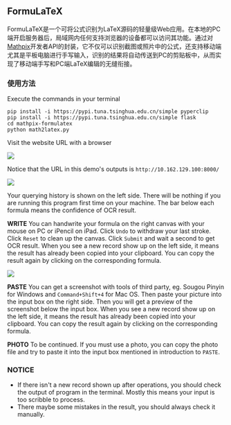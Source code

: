 ## FormuLaTeX

FormuLaTeX是一个可将公式识别为LaTeX源码的轻量级Web应用。在本地的PC端开启服务器后，局域网内任何支持浏览器的设备都可以访问其功能。通过对[Mathpix](https://mathpix.com/)开发者API的封装，它不仅可以识别截图或照片中的公式，还支持移动端尤其是平板电脑进行手写输入，识别的结果将自动传送到PC的剪贴板中，从而实现了移动端手写和PC端LaTeX编辑的无缝衔接。

### 使用方法

Execute the commands in your terminal

```
pip install -i https://pypi.tuna.tsinghua.edu.cn/simple pyperclip
pip install -i https://pypi.tuna.tsinghua.edu.cn/simple flask
cd mathpix-formulatex
python math2latex.py
```

Visit the website URL with a browser

![](https://tva1.sinaimg.cn/large/0081Kckwly1gkb4l22x6kj318w0caqip.jpg)

Notice that the URL in this demo's outputs is `http://10.162.129.100:8000/`

![](https://tva1.sinaimg.cn/large/0081Kckwly1gkb4qsse2vj31j30u0grx.jpg)

Your querying history is shown on the left side. There will be nothing if you are running this program first time on your machine. The bar below each formula means the confidence of OCR result.

**WRITE** You can handwrite your formula on the right canvas with your mouse on PC or iPencil on iPad. Click `Undo` to withdraw your last stroke. Click `Reset` to clean up the canvas. Click `Submit` and wait a second to get OCR result. When you see a new record show up on the left side, it means the result has already been copied into your clipboard. You can copy the result again by clicking on the corresponding formula.

![](https://tva1.sinaimg.cn/large/0081Kckwly1gkb5fnq52ej31j90u044y.jpg)

**PASTE** You can get a screenshot with tools of third party, eg. Sougou Pinyin for Windows and `Command+Shift+4` for Mac OS. Then paste your picture into the input box on the right side. Then you will get a preview of the screenshot below the input box. When you see a new record show up on the left side, it means the result has already been copied into your clipboard. You can copy the result again by clicking on the corresponding formula.

**PHOTO** To be continued. If you must use a photo, you can copy the photo file and try to paste it into the input box mentioned in introduction to `PASTE`.

### NOTICE

+   If there isn't a new record shown up after operations, you should check the output of program in the terminal. Mostly this means your input is too scribble to process.
+   There maybe some mistakes in the result, you should always check it manually.